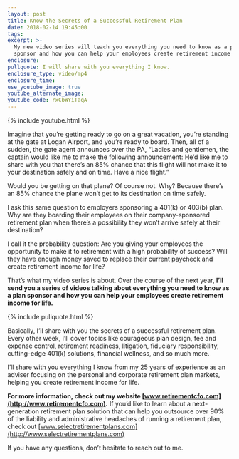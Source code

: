 ```yaml
---
layout: post
title: Know the Secrets of a Successful Retirement Plan
date: 2018-02-14 19:45:00
tags:
excerpt: >-
  My new video series will teach you everything you need to know as a plan
  sponsor and how you can help your employees create retirement income for life.
enclosure:
pullquote: I will share with you everything I know.
enclosure_type: video/mp4
enclosure_time:
use_youtube_image: true
youtube_alternate_image:
youtube_code: rxCbWYiTaqA
---
```


{% include youtube.html %}

Imagine that you’re getting ready to go on a great vacation, you’re standing at the gate at Logan Airport, and you’re ready to board. Then, all of a sudden, the gate agent announces over the PA, “Ladies and gentlemen, the captain would like me to make the following announcement: He’d like me to share with you that there’s an 85% chance that this flight will not make it to your destination safely and on time. Have a nice flight.”

Would you be getting on that plane? Of course not. Why? Because there’s an 85% chance the plane won’t get to its destination on time safely.

I ask this same question to employers sponsoring a 401(k) or 403(b) plan. Why are they boarding their employees on their company-sponsored retirement plan when there’s a possibility they won’t arrive safely at their destination?

I call it the probability question: Are you giving your employees the opportunity to make it to retirement with a high probability of success? Will they have enough money saved to replace their current paycheck and create retirement income for life?

That’s what my video series is about. Over the course of the next year, **I’ll send you a series of videos talking about everything you need to know as a plan sponsor and how you can help your employees create retirement income for life.**

{% include pullquote.html %}

Basically, I’ll share with you the secrets of a successful retirement plan. Every other week, I’ll cover topics like courageous plan design, fee and expense control, retirement readiness, litigation, fiduciary responsibility, cutting-edge 401(k) solutions, financial wellness, and so much more.

I’ll share with you everything I know from my 25 years of experience as an adviser focusing on the personal and corporate retirement plan markets, helping you create retirement income for life.

**For more information, check out my website [www.retirementcfo.com](http://www.retirementcfo.com).** If you’d like to learn about a next-generation retirement plan solution that can help you outsource over 90% of the liability and administrative headaches of running a retirement plan, check out [www.selectretirementplans.com](http://www.selectretirementplans.com)

If you have any questions, don’t hesitate to reach out to me.